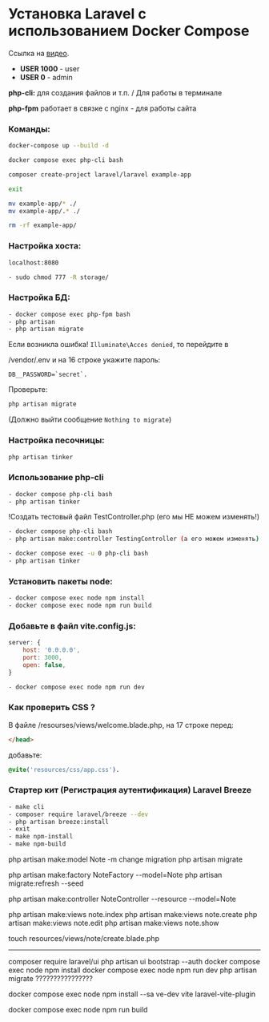 # Установка Laravel с использованием Docker Compose

Ссылка на [видео](https://www.youtube.com/watch?v=c6FbzmjC6oA).

- **USER 1000** - user
- **USER 0** - admin

**php-cli:** для создания файлов и т.п. / Для работы в терминале

**php-fpm** работает в связке с nginx - для работы сайта

### Команды:

```bash
docker-compose up --build -d

docker compose exec php-cli bash

composer create-project laravel/laravel example-app

exit

mv example-app/* ./
mv example-app/.* ./

rm -rf example-app/
```

### Настройка хоста:
```bash
localhost:8080
```

```bash
- sudo chmod 777 -R storage/
```
### Настройка БД:
```bash
- docker compose exec php-fpm bash
- php artisan
- php artisan migrate 
```

Если возникла ошибка!
`Illuminate\Acces denied`, то перейдите в

 /vendor/.env и на 16 строке укажите пароль:

```.env
DB__PASSWORD=`secret`.
```

Проверьте: 
```bash
php artisan migrate 
```
(Должно выйти сообщение `Nothing to migrate`)

### Настройка песочницы:
```bash
php artisan tinker
```
### Использование php-cli
```bash
- docker compose php-cli bash
- php artisan tinker  
```
!Cоздать тестовый файл TestController.php (его мы НЕ можем изменять!)

```bash
- docker compose php-cli bash
- php artisan make:controller TestingController (а его можем изменять)
```

```bash
- docker compose exec -u 0 php-cli bash
- php artisan tinker  
```
### Установить пакеты node:
```bash
- docker compose exec node npm install
- docker compose exec node npm run build
```
### Добавьте в файл vite.config.js:
```vite.config.js
server: {
    host: '0.0.0.0',
    port: 3000,
    open: false,
}
```

```bash
- docker compose exec node npm run dev
```
### Как проверить CSS ?
В файле /resourses/views/welcome.blade.php, на 17 строке перед:

```html
</head>
```
добавьте: 
```css
@vite('resources/css/app.css').
```


### Стартер кит (Регистрация аутентификация) Laravel Breeze
```bash
- make cli
- composer require laravel/breeze --dev
- php artisan breeze:install
- exit
- make npm-install
- make npm-build
```
<!-- try_files $uri $uri/ /index.php?$query_string; -->


php artisan make:model Note -m
change migration
php artisan migrate

php artisan make:factory NoteFactory --model=Note
php artisan migrate:refresh --seed 

php artisan make:controller NoteController --resource --model=Note


php artisan make:views note.index
php artisan make:views note.create
php artisan make:views note.edit
php artisan make:views note.show

touch resources/views/note/create.blade.php

----------

composer require laravel/ui
php artisan ui bootstrap --auth
docker compose exec node npm install
docker compose exec node npm run dev
php artisan migrate ????????????????


docker compose exec node npm install --sa
ve-dev vite laravel-vite-plugin

docker compose exec node npm run build